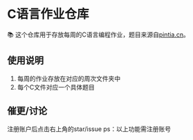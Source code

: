 # C语言作业仓库

📚 这个仓库用于存放每周的C语言编程作业，题目来源自[pintia.cn](https://pintia.cn)。

## 使用说明

1. 每周的作业存放在对应的周次文件夹中
2. 每个C文件对应一个具体题目


## 催更/讨论
注册账户后点击右上角的star/issue
ps：以上功能需注册账号